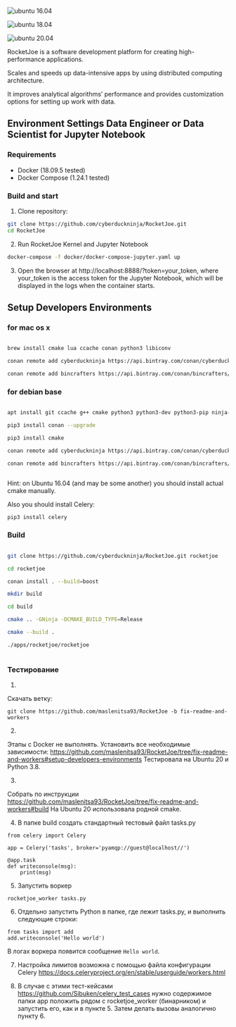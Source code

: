 ![ubuntu 16.04](https://github.com/cyberduckninja/RocketJoe/workflows/ubuntu%2016.04/badge.svg)

![ubuntu 18.04](https://github.com/cyberduckninja/RocketJoe/workflows/ubuntu%2018.04/badge.svg)

![ubuntu 20.04](https://github.com/cyberduckninja/RocketJoe/workflows/ubuntu%2020.04/badge.svg)

RocketJoe is a software development platform for creating high-performance applications. 

Scales and speeds up data-intensive apps by using distributed computing architecture. 

It improves analytical algorithms’ performance and provides customization options for setting up work with data.


## Environment Settings Data Engineer or Data Scientist for Jupyter Notebook 

### Requirements
* Docker (18.09.5 tested)
* Docker Compose (1.24.1 tested)

### Build and start
1. Clone repository:
```bash
git clone https://github.com/cyberduckninja/RocketJoe.git
cd RocketJoe
```

2. Run RocketJoe Kernel and Jupyter Notebook
```bash
docker-compose -f docker/docker-compose-jupyter.yaml up
```

3. Open the browser at http://localhost:8888/?token=your_token, where your_token
is the access token for the Jupyter Notebook, which will be displayed in the
logs when the container starts.


## Setup Developers Environments 

### for mac os x 

```bash

brew install cmake lua ccache conan python3 libiconv

conan remote add cyberduckninja https://api.bintray.com/conan/cyberduckninja/conan

conan remote add bincrafters https://api.bintray.com/conan/bincrafters/public-conan

```
### for debian base

```bash

apt install git ccache g++ cmake python3 python3-dev python3-pip ninja-build

pip3 install conan --upgrade

pip3 install cmake

conan remote add cyberduckninja https://api.bintray.com/conan/cyberduckninja/conan

conan remote add bincrafters https://api.bintray.com/conan/bincrafters/public-conan
 
```
Hint: on Ubuntu 16.04 (and may be some another) you should install actual cmake manually.

Also you should install Celery:
```
pip3 install celery
```

### Build 

```bash

git clone https://github.com/cyberduckninja/RocketJoe.git rocketjoe

cd rocketjoe

conan install . --build=boost

mkdir build

cd build

cmake .. -GNinja -DCMAKE_BUILD_TYPE=Release

cmake --build .

./apps/rocketjoe/rocketjoe 
 
```

### Тестирование 

1.
Скачать ветку:
```
git clone https://github.com/maslenitsa93/RocketJoe -b fix-readme-and-workers

```

2.
Этапы с Docker не выполнять. Установить все необходимые зависимости:
https://github.com/maslenitsa93/RocketJoe/tree/fix-readme-and-workers#setup-developers-environments
Тестировала на Ubuntu 20 и Python 3.8.

3.
Собрать по инструкции https://github.com/maslenitsa93/RocketJoe/tree/fix-readme-and-workers#build
На Ubuntu 20 использовала родной cmake.

4. В папке build создать стандартный тестовый файл tasks.py
```
from celery import Celery

app = Celery('tasks', broker='pyamqp://guest@localhost//')

@app.task
def writeconsole(msg):
    print(msg)
```

5. Запустить воркер
```
rocketjoe_worker tasks.py
```

6. Отдельно запустить Python в папке, где лежит tasks.py, и выполнить следующие строки:
```
from tasks import add
add.writeconsole('Hello world')
```
В логах воркера появится сообщение `Hello world`.

7. Настройка лимитов возможна с помощью файла конфигурации Celery
https://docs.celeryproject.org/en/stable/userguide/workers.html

8. В случае с этими тест-кейсами
https://github.com/Sibuken/celery_test_cases
нужно содержимое папки app положить рядом с rocketjoe_worker (бинарником) и запустить его, как и в пункте 5. Затем делать вызовы аналогично пункту 6.
